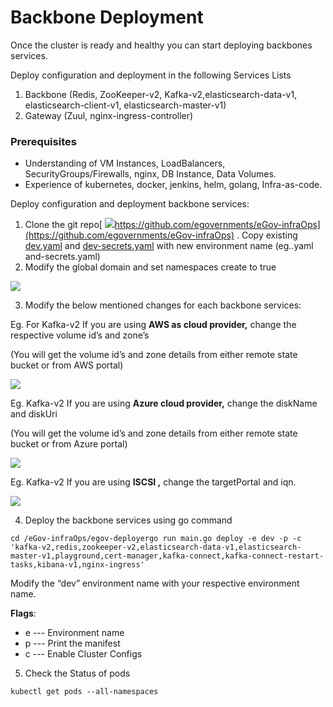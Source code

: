 # Backbone Deployment

Once the cluster is ready and healthy you can start deploying backbones services.

 Deploy configuration and deployment in the following Services Lists

1.  Backbone \(Redis, ZooKeeper-v2, Kafka-v2,elasticsearch-data-v1, elasticsearch-client-v1, elasticsearch-master-v1\)
2.  Gateway \(Zuul, nginx-ingress-controller\)

### Prerequisites

* Understanding of VM Instances, LoadBalancers, SecurityGroups/Firewalls, nginx, DB Instance, Data Volumes.
* Experience of kubernetes, docker, jenkins, helm, golang, Infra-as-code.

Deploy configuration and deployment backbone services:

1. Clone the git repo[ ![](https://github.githubassets.com/favicon.ico)https://github.com/egovernments/eGov-infraOps](https://github.com/egovernments/eGov-infraOps) . Copy existing [dev.yaml](https://github.com/egovernments/eGov-infraOps/blob/master/helm/environments/dev.yaml) and [dev-secrets.yaml](https://github.com/egovernments/eGov-infraOps/blob/master/helm/environments/dev-secrets.yaml) with new environment name \(eg..yaml and-secrets.yaml\)
2.  Modify the global domain and set namespaces create to true

![](https://gblobscdn.gitbook.com/assets%2F-MERG_iQW5oN4ukgXP8K%2F-MGrj6BrCyQtBc7G4ijs%2F-MGrupRtrQfYiFoTL3XU%2Fimage.png?alt=media&token=8a640c33-f38c-4580-bf8c-caa157f34b6b)

3. Modify the below mentioned changes for each backbone services:

 Eg. For Kafka-v2 If you are using **AWS as cloud provider,** change the respective volume id’s and zone’s

 \(You will get the volume id’s and zone details from either remote state bucket or from AWS portal\)

![](https://gblobscdn.gitbook.com/assets%2F-MERG_iQW5oN4ukgXP8K%2F-MGrj6BrCyQtBc7G4ijs%2F-MGruyV9kiA__4LV9Lk4%2Fimage.png?alt=media&token=2cc00446-64c9-4f9f-8ac8-867e064ffc44)

Eg. Kafka-v2 If you are using **Azure cloud provider,** change the diskName and diskUri

 \(You will get the volume id’s and zone details from either remote state bucket or from Azure portal\)

![](https://gblobscdn.gitbook.com/assets%2F-MERG_iQW5oN4ukgXP8K%2F-MGrj6BrCyQtBc7G4ijs%2F-MGrv51muGFmWUGyVBK3%2Fimage.png?alt=media&token=60131808-5004-463e-861c-9d777d32f09e)

 Eg. Kafka-v2 If you are using **ISCSI ,** change the targetPortal and iqn.

![](https://gblobscdn.gitbook.com/assets%2F-MERG_iQW5oN4ukgXP8K%2F-MGrj6BrCyQtBc7G4ijs%2F-MGrv9UA0Up-YonBuNxS%2Fimage.png?alt=media&token=aabe3f81-21a0-4973-be51-d2648a4f914d)

4. Deploy the backbone services using go command

```text
cd /eGov-infraOps/egov-deployergo run main.go deploy -e dev -p -c 'kafka-v2,redis,zookeeper-v2,elasticsearch-data-v1,elasticsearch-master-v1,playground,cert-manager,kafka-connect,kafka-connect-restart-tasks,kibana-v1,nginx-ingress'
```

Modify the “dev” environment name with your respective environment name.

**Flags**:

* e --- Environment name
* p --- Print the manifest
* c --- Enable Cluster Configs

5. Check the Status of pods

```text
kubectl get pods --all-namespaces
```

​

